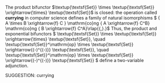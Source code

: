  The product bifunctor
$\textup{\textsf{Set}} \times \textup{\textsf{Set}} \xrightarrow{\times} \textup{\textsf{Set}}$ is closed: the operation called **currying** in computer science defines a family of natural isomorphisms
$ \{ A \times B \xrightarrow{f} C \} \mathrm{co}ng \{ A \xrightarrow{f} C^B\} \mathrm{co}ng \{ B \xrightarrow{f} C^A\}\rlap{{\,}.}$ Thus, the product and exponential bifunctors $ \textup{\textsf{Set}} \times \textup{\textsf{Set}} \xrightarrow{\times} \textup{\textsf{Set}}, \quad \textup{\textsf{Set}}^\mathrm{op} \times \textup{\textsf{Set}} \xrightarrow{(-)^{(-)}}  \textup{\textsf{Set}}, \quad \textup{\textsf{Set}}^\mathrm{op} \times \textup{\textsf{Set}} \xrightarrow{(-)^{(-)}}  \textup{\textsf{Set}} $ define a two-variable adjunction.


SUGGESTION: currying